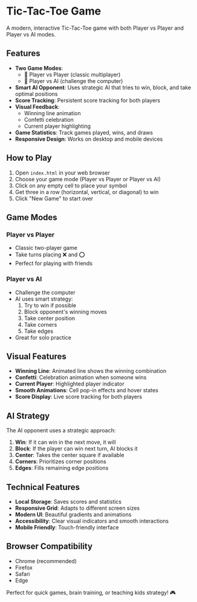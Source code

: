 # Tic-Tac-Toe Game

A modern, interactive Tic-Tac-Toe game with both Player vs Player and Player vs AI modes.

## Features

- **Two Game Modes**: 
  - 👥 Player vs Player (classic multiplayer)
  - 🤖 Player vs AI (challenge the computer)
- **Smart AI Opponent**: Uses strategic AI that tries to win, block, and take optimal positions
- **Score Tracking**: Persistent score tracking for both players
- **Visual Feedback**: 
  - Winning line animation
  - Confetti celebration
  - Current player highlighting
- **Game Statistics**: Track games played, wins, and draws
- **Responsive Design**: Works on desktop and mobile devices

## How to Play

1. Open `index.html` in your web browser
2. Choose your game mode (Player vs Player or Player vs AI)
3. Click on any empty cell to place your symbol
4. Get three in a row (horizontal, vertical, or diagonal) to win
5. Click "New Game" to start over

## Game Modes

### Player vs Player
- Classic two-player game
- Take turns placing ❌ and ⭕
- Perfect for playing with friends

### Player vs AI
- Challenge the computer
- AI uses smart strategy:
  1. Try to win if possible
  2. Block opponent's winning moves
  3. Take center position
  4. Take corners
  5. Take edges
- Great for solo practice

## Visual Features

- **Winning Line**: Animated line shows the winning combination
- **Confetti**: Celebration animation when someone wins
- **Current Player**: Highlighted player indicator
- **Smooth Animations**: Cell pop-in effects and hover states
- **Score Display**: Live score tracking for both players

## AI Strategy

The AI opponent uses a strategic approach:
1. **Win**: If it can win in the next move, it will
2. **Block**: If the player can win next turn, AI blocks it
3. **Center**: Takes the center square if available
4. **Corners**: Prioritizes corner positions
5. **Edges**: Fills remaining edge positions

## Technical Features

- **Local Storage**: Saves scores and statistics
- **Responsive Grid**: Adapts to different screen sizes
- **Modern UI**: Beautiful gradients and animations
- **Accessibility**: Clear visual indicators and smooth interactions
- **Mobile Friendly**: Touch-friendly interface

## Browser Compatibility

- Chrome (recommended)
- Firefox
- Safari
- Edge

Perfect for quick games, brain training, or teaching kids strategy! 🎮

